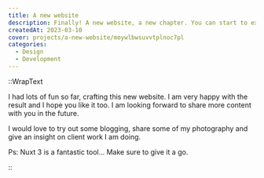 ```yaml
---
title: A new website
description: Finally! A new website, a new chapter. You can start to expect more content from me.
createdAt: 2023-03-10
cover: projects/a-new-website/moywlbwsuvvtplnoc7pl
categories:
  - Design
  - Development
---
```


::WrapText

<p class="mb-6">I had lots of fun so far, crafting this new website. I am very happy with the result and I hope you like it too. I am looking forward to share more content with you in the future.</p>

<p class="mb-6">I would love to try out some blogging, share some of my photography and give an insight on client work I am doing.</p>
<p>Ps: Nuxt 3 is a fantastic tool... Make sure to give it a go.</p>

::
